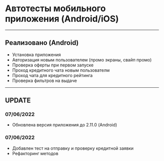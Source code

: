 # Автотесты мобильного приложения (Android/iOS)
---
## Реализовано (Android)
* Установка приложения
* Авторизация новым пользователем (промо экраны, свайп промо)
* Проверка оферты при первом запуске
* Проход кредитного чата новым пользователм
* Проход чата для кредитного рейтинга
* Проверка фильтров на выдаче
---
## UPDATE
### 07/06/2022
* Обновлена версия приложения до 2.11.0 (Android)
### 07/06/2022
* Добавлен тест на отправку и проверку кредитной заявки
* Рефакторинг методов

